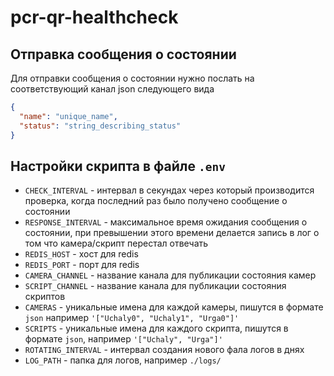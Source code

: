# pcr-qr-healthcheck

## Отправка сообщения о состоянии

Для отправки сообщения о состоянии нужно послать на соответствующий канал json следующего вида
```json
{
  "name": "unique_name",
  "status": "string_describing_status"
}
```

## Настройки скрипта в файле `.env`
- `CHECK_INTERVAL` - интервал в секундах через который производится проверка, когда последний раз было получено сообщение о состоянии
- `RESPONSE_INTERVAL` - максимальное время ожидания сообщения о состоянии, при превышении этого времени делается запись в лог о том что камера/скрипт перестал отвечать
- `REDIS_HOST` - хост для redis
- `REDIS_PORT` - порт для redis
- `CAMERA_CHANNEL` - название канала для публикации состояния камер
- `SCRIPT_CHANNEL` - название канала для публикации состояния скриптов
- `CAMERAS` - уникальные имена для каждой камеры, пишутся в формате `json` например `'["Uchaly0", "Uchaly1", "Urga0"]'`
- `SCRIPTS` - уникальные имена для каждого скрипта, пишутся в формате `json`, например `'["Uchaly", "Urga"]'`
- `ROTATING_INTERVAL` - интервал создания нового фала логов в днях 
- `LOG_PATH` - папка для логов, например `./logs/`